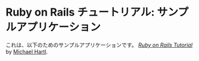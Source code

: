 # Ruby on Rails チュートリアル: サンプルアプリケーション

これは、以下のためのサンプルアプリケーションです。
[*Ruby on Rails Tutorial*](http://railstutoriial.jp/)
by [Michael Hartl](http://www.michaelhartl.com/).